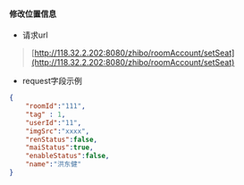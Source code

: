 #### 修改位置信息

* 请求url

> [http://118.32.2.202:8080/zhibo/roomAccount/setSeat](http://118.32.2.202:8080/zhibo/roomAccount/setSeat)

* request字段示例

```json
{
	"roomId":"111",
	"tag" : 1,
	"userId":"11",
	"imgSrc":"xxxx",
	"renStatus":false,
	"maiStatus":true,
	"enableStatus":false,
	"name":"洪东健"
}
```



